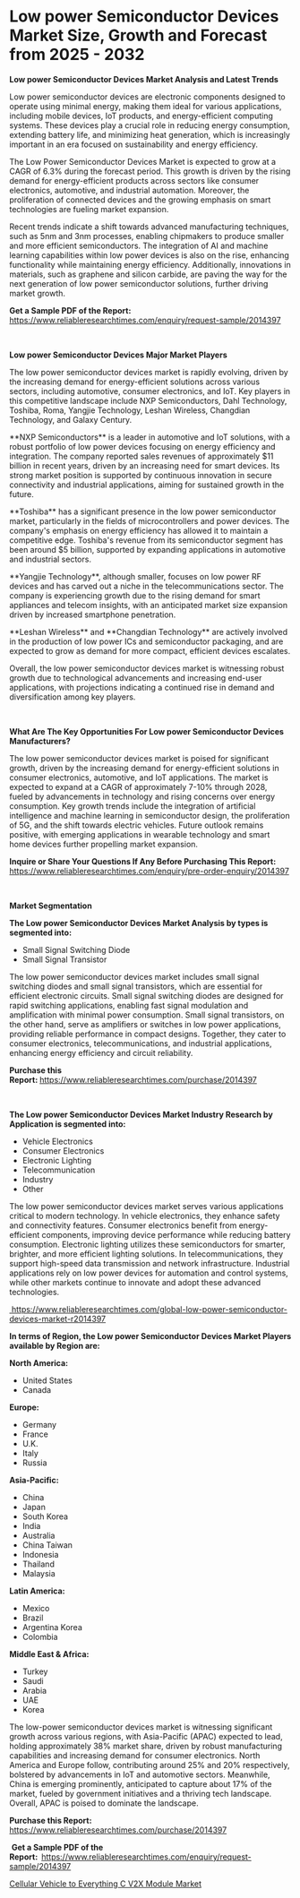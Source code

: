 <p><h1>Low power Semiconductor Devices Market Size, Growth and Forecast from 2025 - 2032</h1></p><p><strong>Low power Semiconductor Devices Market Analysis and Latest Trends</strong></p>
<p><p>Low power semiconductor devices are electronic components designed to operate using minimal energy, making them ideal for various applications, including mobile devices, IoT products, and energy-efficient computing systems. These devices play a crucial role in reducing energy consumption, extending battery life, and minimizing heat generation, which is increasingly important in an era focused on sustainability and energy efficiency.</p><p>The Low Power Semiconductor Devices Market is expected to grow at a CAGR of 6.3% during the forecast period. This growth is driven by the rising demand for energy-efficient products across sectors like consumer electronics, automotive, and industrial automation. Moreover, the proliferation of connected devices and the growing emphasis on smart technologies are fueling market expansion. </p><p>Recent trends indicate a shift towards advanced manufacturing techniques, such as 5nm and 3nm processes, enabling chipmakers to produce smaller and more efficient semiconductors. The integration of AI and machine learning capabilities within low power devices is also on the rise, enhancing functionality while maintaining energy efficiency. Additionally, innovations in materials, such as graphene and silicon carbide, are paving the way for the next generation of low power semiconductor solutions, further driving market growth.</p></p>
<p><strong>Get a Sample PDF of the Report:&nbsp;</strong> <a href="https://www.reliableresearchtimes.com/enquiry/request-sample/2014397?utm_campaign=2606&utm_medium=2&utm_source=Github&utm_content=ia&utm_term=29032025&utm_id=low-power-semiconductor-devices">https://www.reliableresearchtimes.com/enquiry/request-sample/2014397</a></p>
<p>&nbsp;</p>
<p><strong>Low power Semiconductor Devices Major Market Players</strong></p>
<p><p>The low power semiconductor devices market is rapidly evolving, driven by the increasing demand for energy-efficient solutions across various sectors, including automotive, consumer electronics, and IoT. Key players in this competitive landscape include NXP Semiconductors, Dahl Technology, Toshiba, Roma, Yangjie Technology, Leshan Wireless, Changdian Technology, and Galaxy Century.</p><p>**NXP Semiconductors** is a leader in automotive and IoT solutions, with a robust portfolio of low power devices focusing on energy efficiency and integration. The company reported sales revenues of approximately $11 billion in recent years, driven by an increasing need for smart devices. Its strong market position is supported by continuous innovation in secure connectivity and industrial applications, aiming for sustained growth in the future.</p><p>**Toshiba** has a significant presence in the low power semiconductor market, particularly in the fields of microcontrollers and power devices. The company's emphasis on energy efficiency has allowed it to maintain a competitive edge. Toshiba's revenue from its semiconductor segment has been around $5 billion, supported by expanding applications in automotive and industrial sectors.</p><p>**Yangjie Technology**, although smaller, focuses on low power RF devices and has carved out a niche in the telecommunications sector. The company is experiencing growth due to the rising demand for smart appliances and telecom insights, with an anticipated market size expansion driven by increased smartphone penetration.</p><p>**Leshan Wireless** and **Changdian Technology** are actively involved in the production of low power ICs and semiconductor packaging, and are expected to grow as demand for more compact, efficient devices escalates.</p><p>Overall, the low power semiconductor devices market is witnessing robust growth due to technological advancements and increasing end-user applications, with projections indicating a continued rise in demand and diversification among key players.</p></p>
<p>&nbsp;</p>
<p><strong>What Are The Key Opportunities For Low power Semiconductor Devices Manufacturers?</strong></p>
<p><p>The low power semiconductor devices market is poised for significant growth, driven by the increasing demand for energy-efficient solutions in consumer electronics, automotive, and IoT applications. The market is expected to expand at a CAGR of approximately 7-10% through 2028, fueled by advancements in technology and rising concerns over energy consumption. Key growth trends include the integration of artificial intelligence and machine learning in semiconductor design, the proliferation of 5G, and the shift towards electric vehicles. Future outlook remains positive, with emerging applications in wearable technology and smart home devices further propelling market expansion.</p></p>
<p><strong>Inquire or Share Your Questions If Any Before Purchasing This Report:</strong> <a href="https://www.reliableresearchtimes.com/enquiry/pre-order-enquiry/2014397?utm_campaign=2606&utm_medium=2&utm_source=Github&utm_content=ia&utm_term=29032025&utm_id=low-power-semiconductor-devices">https://www.reliableresearchtimes.com/enquiry/pre-order-enquiry/2014397</a></p>
<p>&nbsp;</p>
<p><strong>Market Segmentation</strong></p>
<p><strong>The Low power Semiconductor Devices Market Analysis by types is segmented into:</strong></p>
<p><ul><li>Small Signal Switching Diode</li><li>Small Signal Transistor</li></ul></p>
<p><p>The low power semiconductor devices market includes small signal switching diodes and small signal transistors, which are essential for efficient electronic circuits. Small signal switching diodes are designed for rapid switching applications, enabling fast signal modulation and amplification with minimal power consumption. Small signal transistors, on the other hand, serve as amplifiers or switches in low power applications, providing reliable performance in compact designs. Together, they cater to consumer electronics, telecommunications, and industrial applications, enhancing energy efficiency and circuit reliability.</p></p>
<p><strong>Purchase this Report:&nbsp;</strong><a href="https://www.reliableresearchtimes.com/purchase/2014397?utm_campaign=2606&utm_medium=2&utm_source=Github&utm_content=ia&utm_term=29032025&utm_id=low-power-semiconductor-devices">https://www.reliableresearchtimes.com/purchase/2014397</a></p>
<p>&nbsp;</p>
<p><strong>The Low power Semiconductor Devices Market Industry Research by Application is segmented into:</strong></p>
<p><ul><li>Vehicle Electronics</li><li>Consumer Electronics</li><li>Electronic Lighting</li><li>Telecommunication</li><li>Industry</li><li>Other</li></ul></p>
<p><p>The low power semiconductor devices market serves various applications critical to modern technology. In vehicle electronics, they enhance safety and connectivity features. Consumer electronics benefit from energy-efficient components, improving device performance while reducing battery consumption. Electronic lighting utilizes these semiconductors for smarter, brighter, and more efficient lighting solutions. In telecommunications, they support high-speed data transmission and network infrastructure. Industrial applications rely on low power devices for automation and control systems, while other markets continue to innovate and adopt these advanced technologies.</p></p>
<p><a href="https://www.reliableresearchtimes.com/global-low-power-semiconductor-devices-market-r2014397?utm_campaign=2606&utm_medium=2&utm_source=Github&utm_content=ia&utm_term=29032025&utm_id=low-power-semiconductor-devices">&nbsp;https://www.reliableresearchtimes.com/global-low-power-semiconductor-devices-market-r2014397</a></p>
<p><strong>In terms of Region, the Low power Semiconductor Devices Market Players available by Region are:</strong></p>
<p>
    <p> <strong> North America: </strong>
        <ul>
            <li>United States</li>
            <li>Canada</li>
        </ul>
        </p> 
    <p> <strong> Europe: </strong>
        <ul>
            <li>Germany</li>
            <li>France</li>
            <li>U.K.</li>
            <li>Italy</li>
            <li>Russia</li>
        </ul>
        </p> 
    <p> <strong> Asia-Pacific: </strong>
        <ul>
            <li>China</li>
            <li>Japan</li>
            <li>South Korea</li>
            <li>India</li>
            <li>Australia</li>
            <li>China Taiwan</li>
            <li>Indonesia</li>
            <li>Thailand</li>
            <li>Malaysia</li>
        </ul>
        </p> 
    <p> <strong> Latin America: </strong>
        <ul>
            <li>Mexico</li>
            <li>Brazil</li>
            <li>Argentina Korea</li>
            <li>Colombia</li>
        </ul>
        </p> 
    <p> <strong> Middle East & Africa: </strong>
        <ul>
            <li>Turkey</li>
            <li>Saudi</li>
            <li>Arabia</li>
            <li>UAE</li>
            <li>Korea</li>
        </ul>
    </p>
    </p>
<p><p>The low-power semiconductor devices market is witnessing significant growth across various regions, with Asia-Pacific (APAC) expected to lead, holding approximately 38% market share, driven by robust manufacturing capabilities and increasing demand for consumer electronics. North America and Europe follow, contributing around 25% and 20% respectively, bolstered by advancements in IoT and automotive sectors. Meanwhile, China is emerging prominently, anticipated to capture about 17% of the market, fueled by government initiatives and a thriving tech landscape. Overall, APAC is poised to dominate the landscape.</p></p>
<p><strong>Purchase this Report: </strong><a href="https://www.reliableresearchtimes.com/purchase/2014397?utm_campaign=2606&utm_medium=2&utm_source=Github&utm_content=ia&utm_term=29032025&utm_id=low-power-semiconductor-devices">https://www.reliableresearchtimes.com/purchase/2014397</a></p>
<p>&nbsp;<strong>Get a Sample PDF of the Report:&nbsp;&nbsp;</strong><a href="https://www.reliableresearchtimes.com/enquiry/request-sample/2014397?utm_campaign=2606&utm_medium=2&utm_source=Github&utm_content=ia&utm_term=29032025&utm_id=low-power-semiconductor-devices">https://www.reliableresearchtimes.com/enquiry/request-sample/2014397</a></p>
<p><strong></strong></p>
<p><p><a href="https://github.com/ulyssacrayne00231/Market-Research-Report-List-1/blob/main/cellular-vehicle-to-everything-c-v2x-module-market.md?utm_campaign=2606&utm_medium=2&utm_source=Github&utm_content=ia&utm_term=29032025&utm_id=low-power-semiconductor-devices">Cellular Vehicle to Everything C V2X Module Market</a></p></p>